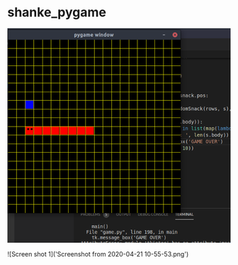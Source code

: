 # shanke_pygame


![Screen shot 1](https://github.com/aliraza401/shanke_pygame/blob/master/Screenshot%20from%202020-04-21%2010-55-32.png)


![Screen shot 1]('Screenshot from 2020-04-21 10-55-53.png')




